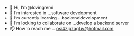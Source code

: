 - 👋 Hi, I’m @lovingremi
- 👀 I’m interested in ...software development 
- 🌱 I’m currently learning ...backend development 
- 💞️ I’m looking to collaborate on ...develop a backend server 
- 📫 How to reach me ... osi4zigzagluv@hotmail.com

<!---
lovingremi/lovingremi is a ✨ special ✨ repository because its `README.md` (this file) appears on your GitHub profile.
You can click the Preview link to take a look at your changes.
--->
